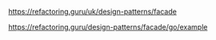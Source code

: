 https://refactoring.guru/uk/design-patterns/facade

https://refactoring.guru/design-patterns/facade/go/example
